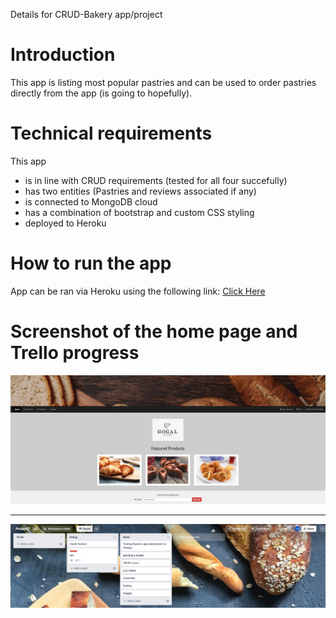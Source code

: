 Details for CRUD-Bakery app/project

# Introduction
This app is listing most popular pastries and can be used to order pastries directly from the app (is going to hopefully).

# Technical requirements
This app 
-   is in line with CRUD requirements (tested for all four succefully)
-   has two entities (Pastries and reviews associated if any)
-   is connected to MongoDB cloud
-   has a combination of bootstrap and custom CSS styling
-   deployed to Heroku

# How to run the app
App can be ran via Heroku using the following link: <a href="https://crud-bakery-new.herokuapp.com/">Click Here</a>

# Screenshot of the home page and Trello progress

<img src="public/screenshots/screenshot_crud-bakery.jpg"/>

<hr>

<img src="public/screenshots/Trello_progress.jpg"/>